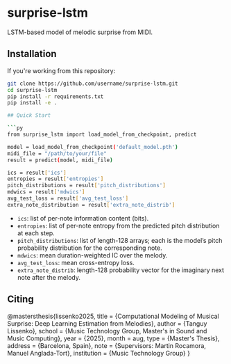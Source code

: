 # surprise-lstm

LSTM-based model of melodic surprise from MIDI.

## Installation

If you're working from this repository:

```bash
git clone https://github.com/username/surprise-lstm.git
cd surprise-lstm
pip install -r requirements.txt
pip install -e .

## Quick Start

```py
from surprise_lstm import load_model_from_checkpoint, predict

model = load_model_from_checkpoint('default_model.pth')
midi_file = "/path/to/your/file"
result = predict(model, midi_file)

ics = result['ics']
entropies = result['entropies']
pitch_distributions = result['pitch_distributions']
mdwics = result['mdwics']
avg_test_loss = result['avg_test_loss']
extra_note_distribution = result['extra_note_distrib']
```

- `ics`: list of per-note information content (bits).
- `entropies`: list of per-note entropy from the predicted pitch distribution at each step.
- `pitch_distributions`: list of length-128 arrays; each is the model’s pitch probability distribution for the corresponding note.
- `mdwics`: mean duration-weighted IC over the melody.
- `avg_test_loss`: mean cross-entropy loss.
- `extra_note_distrib`: length-128 probability vector for the imaginary next note after the melody.

## Citing

@mastersthesis{lissenko2025,
  title        = {Computational Modeling of Musical Surprise: Deep Learning Estimation from Melodies},
  author       = {Tanguy Lissenko},
  school       = {Music Technology Group, Master's in Sound and Music Computing},
  year         = {2025},
  month        = aug,
  type         = {Master's Thesis},
  address      = {Barcelona, Spain},
  note         = {Supervisors: Martin Rocamora, Manuel Anglada-Tort},
  institution  = {Music Technology Group}
}

